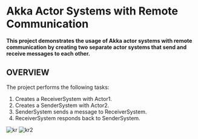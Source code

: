 # Akka Actor Systems with Remote Communication
**This project demonstrates the usage of Akka actor systems with remote communication by creating two separate actor systems that send and receive messages to each other.**

## OVERVIEW

The project performs the following tasks:
1. Creates a ReceiverSystem with Actor1.
2. Creates a SenderSystem with Actor2.
3. SenderSystem sends a message to ReceiverSystem.
4. ReceiverSystem responds back to SenderSystem.





![kr](https://github.com/user-attachments/assets/0e5ba96e-cd3e-4243-8bc3-ebd43e73035f)
![kr2](https://github.com/user-attachments/assets/9e83283b-b9a2-4131-b171-b8e51e743463)




